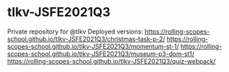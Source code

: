 # tlkv-JSFE2021Q3
Private repository for @tlkv
Deployed versions:
https://rolling-scopes-school.github.io/tlkv-JSFE2021Q3/christmas-task-p-2/
https://rolling-scopes-school.github.io/tlkv-JSFE2021Q3/momentum-st-1/
https://rolling-scopes-school.github.io/tlkv-JSFE2021Q3/museum-p3-dom-st1/
https://rolling-scopes-school.github.io/tlkv-JSFE2021Q3/quiz-webpack/
